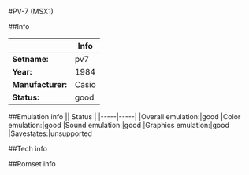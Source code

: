 #PV-7 (MSX1)

##Info

||Info|
|-----|-----|
|**Setname:**|pv7
|**Year:**|1984
|**Manufacturer:**|Casio
|**Status:**|good

##Emulation info
|| Status |
|-----|-----|
|Overall emulation:|good
|Color emulation:|good
|Sound emulation:|good
|Graphics emulation:|good
|Savestates:|unsupported

##Tech info

##Romset info

<!--- START OF EDITED COMMENT DO NOT TOUCH TEXT ABOVE-->
